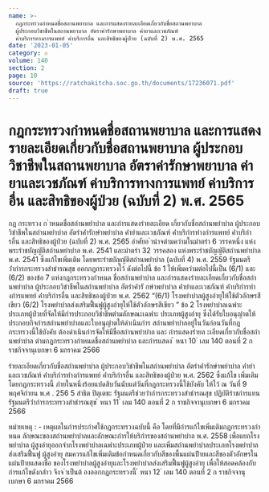 ```yaml
---
name: >-
  กฎกระทรวงกำหนดชื่อสถานพยาบาล และการแสดงรายละเอียดเกี่ยวกับชื่อสถานพยาบาล
  ผู้ประกอบวิชาชีพในสถานพยาบาล อัตราค่ารักษาพยาบาล ค่ายาและเวชภัณฑ์
  ค่าบริการทางการแพทย์ ค่าบริการอื่น และสิทธิของผู้ป่วย (ฉบับที่ 2) พ.ศ. 2565
date: '2023-01-05'
category: ก
volume: 140
section: 2
page: 10
source: 'https://ratchakitcha.soc.go.th/documents/17236071.pdf'
draft: true
---
```


# กฎกระทรวงกำหนดชื่อสถานพยาบาล และการแสดงรายละเอียดเกี่ยวกับชื่อสถานพยาบาล ผู้ประกอบวิชาชีพในสถานพยาบาล อัตราค่ารักษาพยาบาล ค่ายาและเวชภัณฑ์ ค่าบริการทางการแพทย์ ค่าบริการอื่น และสิทธิของผู้ป่วย (ฉบับที่ 2) พ.ศ. 2565

กฎ กระทรวง ก ําหนดชื่อสถํานพยําบําล และกํารแสดงรํายละเอียด เกี่ยวกับชื่อสถํานพยําบําล ผู้ประกอบวิชําชีพในสถํานพยําบําล อัตรําค่ํารักษําพยําบําล ค่ํายําและเวชภัณฑ์ ค่ําบริกํารทํางกํารแพทย์ ค่ําบริกํารอื่น และสิทธิของผู้ป่วย (ฉบับที่ 2) พ.ศ. 2565 อําศัยอ ํานําจตํามควํามในมําตรํา 6 วรรคหนึ่ง แห่งพระรําชบัญญัติสถํานพยําบําล พ.ศ. 2541 และมําตรํา 32 วรรคสอง แห่งพระรําชบัญญัติสถํานพยําบําล พ.ศ. 2541 ซึ่งแก้ไขเพิ่มเติม โดยพระรําชบัญญัติสถํานพยําบําล (ฉบับที่ 4) พ.ศ. 2559 รัฐมนตรีว่ํากํารกระทรวงสําธํารณสุข ออกกฎกระทรวงไว้ ดังต่อไปนี้ ข้อ 1 ให้เพิ่มควํามต่อไปนี้เป็น (6/1) และ (6/2) ของข้อ 7 แห่งกฎกระทรวงกําหนด ชื่อสถํานพยําบําล และกํารแสดงรํายละเอียดเกี่ยวกับชื่อสถํานพยําบําล ผู้ประกอบวิชําชีพในสถํานพยําบําล อัตรําค่ํารั กษําพยําบําล ค่ํายําและเวชภัณฑ์ ค่ําบริกํารทํางกํารแพทย์ ค่ําบริกํารอื่น และสิทธิของผู้ป่วย พ.ศ. 2562 “(6/1) โรงพยําบําลผู้สูงอํายุให้ใช้ตัวอักษรสีเขียว (6/2) โรงพยําบําลส่งเสริมฟื้นฟูผู้สูงอํายุให้ใช้ตัวอักษรสีเขียว ” ข้อ 2 โรงพยําบําลเฉพําะประเภทผู้ป่วยที่จัดให้มีกํารประกอบวิชําชีพตํามลักษณะเฉพําะ ประเภทผู้สูงอํายุ ซึ่งได้รับใบอนุญําตให้ประกอบกิจกํารสถํานพยําบําลและใบอนุญําตให้ดําเนินกําร สถํานพยําบําลอยู่ในวันก่อนวันที่กฎกระทรวงนี้ใช้บังคับ ต้องดําเนินกํารจัดให้มีชื่อสถํานพยําบําล และ กํารแสดงรํายล ะเอียดเกี่ยวกับชื่อสถํานพยําบําล ตํามกฎกระทรวงกําหนดชื่อสถํานพยําบําล และกํารแสดง ้ หนา 10 ่ เลม 140 ตอนที่ 2 ก ราชกิจจานุเบกษา 6 มกราคม 2566

รํายละเอียดเกี่ยวกับชื่อสถํานพยําบําล ผู้ประกอบวิชําชีพในสถํานพยําบําล อัตรําค่ํารักษําพยําบําล ค่ํายํา และเวชภัณฑ์ ค่ําบริกํารทํางกํารแพทย์ ค่ําบริกํารอื่น และสิทธิของผู้ป่วย พ.ศ. 2562 ซึ่งแก้ไข เพิ่มเติม โดยกฎกระทรวงนี้ ภํายในหนึ่งร้อยแปดสิบวันนับแต่วันที่กฎกระทรวงนี้ใช้บังคับ ให้ไว้ ณ วันที่ 9 พฤศจิกํายน พ.ศ . 256 5 สําธิต ปิตุเตชะ รัฐมนตรีช่วยว่ํากํารกระทรวงสําธํารณสุข ปฏิบัติรําชกํารแทน รัฐมนตรีว่ํากํารกระทรวงสําธํารณสุข ้ หนา 11 ่ เลม 140 ตอนที่ 2 ก ราชกิจจานุเบกษา 6 มกราคม 2566

หมํายเหตุ : - เหตุผลในกํารประกําศใช้กฎกระทรวงฉบับนี้ คือ โดยที่มีกํารแก้ไขเพิ่มเติมกฎกระทรวงกําหนด ลักษณะของสถํานพยําบําลและลักษณะกํารให้บริกํารของสถํานพยําบําล พ.ศ. 2558 เพื่อแยกโรงพยําบําล ผู้สูงอํายุออกจํากโรงพยําบําลเฉพําะประเภทผู้ป่วย และเพิ่มสถํานพยําบําลประเภทโรงพยําบําลส่งเสริมฟื้นฟู ผู้สูงอํายุ สมควรแก้ไขเพิ่มเติมข้อกําหนดเกี่ยวกับสีของพื้นแผ่นป้ํายและสีของตัวอักษรในแผ่นป้ํายแสดงชื่อ ของโรงพยําบําลผู้สูงอํายุและโรงพยําบําลส่งเสริมฟื้นฟูผู้สูงอํายุ เพื่อให้สอดคล้องกับกํารแก้ไขดังกล่ําว จึงจ ําเป็นต้ องออกกฎกระทรวงนี้ ้ หนา 12 ่ เลม 140 ตอนที่ 2 ก ราชกิจจานุเบกษา 6 มกราคม 2566
